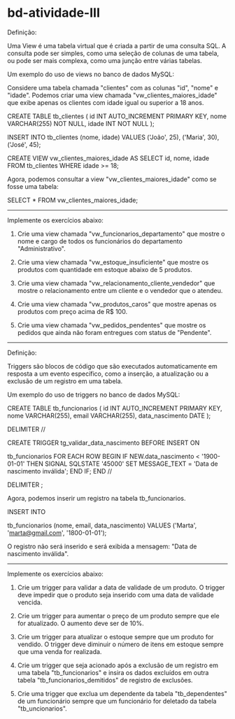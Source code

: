 # bd-atividade-III

Definição:

Uma View é uma tabela virtual que é criada a partir de uma consulta SQL. A consulta pode ser simples, como uma seleção de colunas de uma tabela, ou pode ser mais complexa, como uma junção entre várias tabelas.

Um exemplo do uso de views no banco de dados MySQL:

Considere uma tabela chamada "clientes" com as colunas "id", "nome" e "idade". Podemos criar uma view chamada "vw_clientes_maiores_idade" que exibe apenas os clientes com idade igual ou superior a 18 anos.

CREATE TABLE tb_clientes (
  id INT AUTO_INCREMENT PRIMARY KEY,
  nome VARCHAR(255) NOT NULL,
  idade INT NOT NULL
);

INSERT INTO tb_clientes (nome, idade) VALUES
('João', 25),
('Maria', 30),
('José', 45);

CREATE VIEW vw_clientes_maiores_idade AS
SELECT id, nome, idade
FROM tb_clientes
WHERE idade >= 18;

Agora, podemos consultar a view "vw_clientes_maiores_idade" como se fosse uma tabela:

SELECT * FROM vw_clientes_maiores_idade;

____________________________________________________________________________________________________________________

Implemente os exercícios abaixo:

1. Crie uma view chamada "vw_funcionarios_departamento" que mostre o nome e cargo de todos os funcionários do departamento "Administrativo".

2. Crie uma view chamada "vw_estoque_insuficiente" que mostre os produtos com quantidade em estoque abaixo de 5 produtos.

3. Crie uma view chamada "vw_relacionamento_cliente_vendedor" que mostre o relacionamento entre um cliente e o vendedor que o atendeu.

4. Crie uma view chamada "vw_produtos_caros" que mostre apenas os produtos com preço acima de R$ 100.

5. Crie uma view chamada "vw_pedidos_pendentes" que mostre os pedidos que ainda não foram entregues com status de "Pendente".


____________________________________________________________________________________________________________________

Definição: 

Triggers são blocos de código que são executados automaticamente em resposta a um evento específico, como a inserção, a atualização ou a exclusão de um registro em uma tabela.

Um exemplo do uso de triggers no banco de dados MySQL:

CREATE TABLE tb_funcionarios (
  id INT AUTO_INCREMENT PRIMARY KEY,
  nome VARCHAR(255),
  email VARCHAR(255),
  data_nascimento DATE
);

DELIMITER //

CREATE TRIGGER tg_validar_data_nascimento
BEFORE INSERT ON 

tb_funcionarios
FOR EACH ROW
BEGIN
    IF NEW.data_nascimento < '1900-01-01' THEN
        SIGNAL SQLSTATE '45000' SET MESSAGE_TEXT = 'Data de nascimento inválida';
    END IF;
END //

DELIMITER ;

Agora, podemos inserir um registro na tabela tb_funcionarios.

INSERT INTO 

tb_funcionarios (nome, email, data_nascimento) VALUES ('Marta', 'marta@gmail.com', '1800-01-01');

O registro não será inserido e será exibida a mensagem: "Data de nascimento inválida".

____________________________________________________________________________________________________________________

Implemente os exercícios abaixo:

1. Crie um trigger para validar a data de validade de um produto. O trigger deve impedir que o produto seja inserido com uma data de validade vencida.

2. Crie um trigger para aumentar o preço de um produto sempre que ele for atualizado. O aumento deve ser de 10%.

3. Crie um trigger para atualizar o estoque sempre que um produto for vendido. O trigger deve diminuir o número de itens em estoque sempre que uma venda for realizada.

4. Crie um trigger que seja acionado após a exclusão de um registro em uma tabela "tb_funcionarios" e insira os dados excluídos em outra tabela "tb_funcionarios_demitidos" de registro de exclusões.

5. Crie uma trigger que exclua um dependente da tabela "tb_dependentes" de um funcionário sempre que um funcionário for deletado da tabela "tb_uncionarios".

